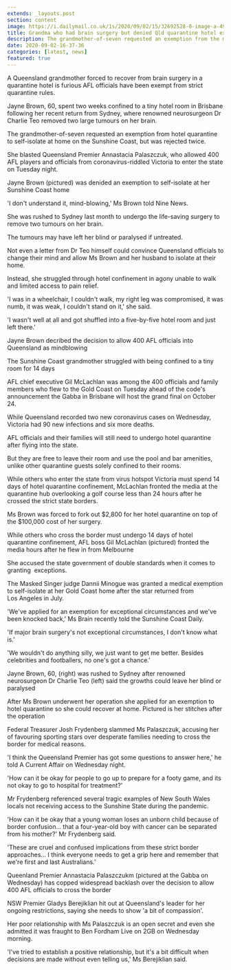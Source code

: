 ```yaml
---
extends: _layouts.post
section: content
image: https://i.dailymail.co.uk/1s/2020/09/02/15/32692528-0-image-a-49_1599057723214.jpg 
title: Grandma who had brain surgery but denied Qld quarantine hotel exemption lashes out at AFL big wigs 
description: The grandmother-of-seven requested an exemption from the mandatory hotel quarantine to self-isolate at home on Queenslands Sunshine Coast after returning from Sydney but was rejected twice. 
date: 2020-09-02-16-37-36 
categories: [latest, news] 
featured: true 
--- 
```

A Queensland grandmother forced to recover from brain surgery in a quarantine hotel is furious AFL officials have been exempt from strict quarantine rules. 

Jayne Brown, 60, spent two weeks confined to a tiny hotel room in Brisbane following her recent return from Sydney, where renowned neurosurgeon Dr Charlie Teo removed two large tumours on her brain. 

The grandmother-of-seven requested an exemption from hotel quarantine to self-isolate at home on the Sunshine Coast, but was rejected twice.

She blasted Queensland Premier Annastacia Palaszczuk, who allowed 400 AFL players and officials from coronavirus-riddled Victoria to enter the state on Tuesday night.

Jayne Brown (pictured) was denided an exemption to self-isolate at her Sunshine Coast home 

'I don't understand it, mind-blowing,' Ms Brown told Nine News.

She was rushed to Sydney last month to undergo the life-saving surgery to remove two tumours on her brain.

The tumours may have left her blind or paralysed if untreated.

Not even a letter from Dr Teo himself could convince Queensland officials to change their mind and allow Ms Brown and her husband to isolate at their home.

Instead, she struggled through hotel confinement in agony unable to walk and limited access to pain relief.

'I was in a wheelchair, I couldn't walk, my right leg was compromised, it was numb, it was weak, I couldn't stand on it,' she said.

'I wasn't well at all and got shuffled into a five-by-five hotel room and just left there.'

Jayne Brown decribed the decision to allow 400 AFL officials into Queensland as mindblowing

The Sunshine Coast grandmother struggled with being confined to a tiny room for 14 days

AFL chief executive Gil McLachlan was among the 400 officials and family members who flew to the Gold Coast on Tuesday ahead of the code's announcement the Gabba in Brisbane will host the grand final on October 24.

While Queensland recorded two new coronavirus cases on Wednesday, Victoria had 90 new infections and six more deaths. 

AFL officials and their families will still need to undergo hotel quarantine after flying into the state.

But they are free to leave their room and use the pool and bar amenities, unlike other quarantine guests solely confined to their rooms.

While others who enter the state from virus hotspot Victoria must spend 14 days of hotel quarantine confinement, McLachlan fronted the media at the quarantine hub overlooking a golf course less than 24 hours after he crossed the strict state borders.

Ms Brown was forced to fork out $2,800 for her hotel quarantine on top of the $100,000 cost of her surgery.

While others who cross the border must undergo 14 days of hotel quarantine confinement, AFL boss Gil McLachlan (pictured) fronted the media hours after he flew in from Melbourne

She accused the state government of double standards when it comes to granting  exceptions.

The Masked Singer judge Dannii Minogue was granted a medical exemption to self-isolate at her Gold Coast home after the star returned from Los Angeles in July. 

'We've applied for an exemption for exceptional circumstances and we've been knocked back,' Ms Brain recently told the Sunshine Coast Daily.

'If major brain surgery's not exceptional circumstances, I don't know what is.'

'We wouldn't do anything silly, we just want to get me better. Besides celebrities and footballers, no one's got a chance.'

Jayne Brown, 60, (right) was rushed to Sydney after renowned neurosurgeon Dr Charlie Teo (left) said the growths could leave her blind or paralysed

After Ms Brown underwent her operation she applied for an exemption to hotel quarantine so she could recover at home. Pictured is her stitches after the operation

Federal Treasurer Josh Frydenberg slammed Ms Palaszczuk, accusing her of favouring sporting stars over desperate families needing to cross the border for medical reasons. 

'I think the Queensland Premier has got some questions to answer here,' he told A Current Affair on Wednesday night.

'How can it be okay for people to go up to prepare for a footy game, and its not okay to go to hospital for treatment?'

Mr Frydenberg referenced several tragic examples of New South Wales locals not receiving access to the Sunshine State during the pandemic.

'How can it be okay that a young woman loses an unborn child because of border confusion... that a four-year-old boy with cancer can be separated from his mother?' Mr Frydenberg said.

'These are cruel and confused implications from these strict border approaches... I think everyone needs to get a grip here and remember that we're first and last Australians.' 

Queenland Premier Annastacia Palaszczukm (pictured at the Gabba on Wednesday) has copped widespread backlash over the decision to allow 400 AFL officials to cross the border

NSW Premier Gladys Berejiklian hit out at Queensland's leader for her ongoing restrictions, saying she needs to show 'a bit of compassion'.

Her poor relationship with Ms Palaszczuk is an open secret and even she admitted it was fraught to Ben Fordham Live on 2GB on Wednesday morning.

'I've tried to establish a positive relationship, but it's a bit difficult when decisions are made without even telling us,' Ms Berejiklian said. 

